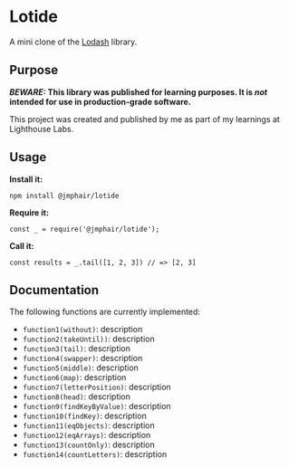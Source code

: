 # Lotide

A mini clone of the [Lodash](https://lodash.com) library.

## Purpose

**_BEWARE:_ This library was published for learning purposes. It is _not_ intended for use in production-grade software.**

This project was created and published by me as part of my learnings at Lighthouse Labs. 

## Usage

**Install it:**

`npm install @jmphair/lotide`

**Require it:**

`const _ = require('@jmphair/lotide');`

**Call it:**

`const results = _.tail([1, 2, 3]) // => [2, 3]`

## Documentation

The following functions are currently implemented:

* `function1(without)`: description
* `function2(takeUntil))`: description
* `function3(tail)`: description
* `function4(swapper)`: description
* `function5(middle)`: description
* `function6(map)`: description
* `function7(letterPosition)`: description
* `function8(head)`: description
* `function9(findKeyByValue)`: description
* `function10(findKey)`: description
* `function11(eqObjects)`: description
* `function12(eqArrays)`: description
* `function13(countOnly)`: description
* `function14(countLetters)`: description